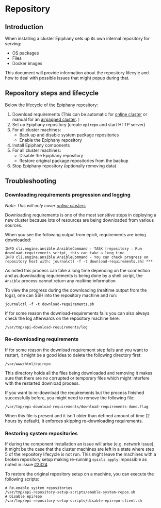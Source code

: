 # Repository

## Introduction

When installing a cluster Epiphany sets up its own internal repository for serving:

- OS packages
- Files
- Docker images

This document will provide information about the repository lifecyle and how to deal with possible issues that might popup during that.

## Repository steps and lifecycle

Below the lifecycle of the Epiphany repository:

1. Download requirements (This can be automatic for [online cluster](./CLUSTER.md#how-to-create-an-epiphany-cluster-on-existing-infrastructure) or manual for an [airgapped cluster](./CLUSTER.md#how-to-create-an-epiphany-cluster-on-existing-air-gapped-infrastructure). )
2. Set up Epiphany repository (create `epirepo` and start HTTP server)
3. For all cluster machines:
   - Back up and disable system package repositories
   - Enable the Epiphany repository
4. Install Epiphany components
5. For all cluster machines:
   - Disable the Epiphany repository
   - Restore original package repositories from the backup
6. Stop Epiphany repository (optionally removing data)

## Troubleshooting

### Downloading requirements progression and logging

*Note: This will only cover [online clusters](./CLUSTER.md#how-to-create-an-epiphany-cluster-on-existing-infrastructure)*

Downloading requirements is one of the most sensitive steps in deploying a new cluster because lots of resources are being downloaded from various sources.

When you see the following output from epicli, requirements are being downloaded:

```shell
INFO cli.engine.ansible.AnsibleCommand - TASK [repository : Run download-requirements script, this can take a long time
INFO cli.engine.ansible.AnsibleCommand - You can check progress on repository host with: journalctl -f -t download-requirements.sh] ***
```

As noted this process can take a long time depending on the connection and as downloading requirements is being done by a shell script, the ```Ansible``` process cannot return any realtime information.

To view the progress during the downloading (realtime output from the logs), one can SSH into the repository machine and run:

```shell
journalctl -f -t download-requirements.sh
```

If for some reason the download-requirements fails you can also always check the log afterwards on the repository machine here:

```shell
/var/tmp/epi-download-requirements/log
```

### Re-downloading requirements

If for some reason the download requirement step fails and you want to restart, it might be a good idea to delete the following directory first:

```shell
/var/www/html/epirepo
```

This directory holds all the files being downloaded and removing it makes sure that there are no corrupted or temporary files which might interfere with the restarted download process.

If you want to re-download the requirements but the process finished successfully before, you might need to remove the following file:

```shell
/var/tmp/epi-download-requirements/download-requirements-done.flag
```

When this file is present and it isn't older than defined amount of time (2 hours by default), it enforces skipping re-downloading requirements.

### Restoring system repositories

If during the component installation an issue will arise (e.g. network issue), it might be the case that the cluster machines are left in a state where step 5 of the repository lifecycle is not run. This might leave the machines with a broken repository setup making re-running ```epicli apply``` impossible as noted in issue [#2324](https://github.com/epiphany-platform/epiphany/issues/2324).

To restore the original repository setup on a machine, you can execute the following scripts:

```shell
# Re-enable system repositories
/var/tmp/epi-repository-setup-scripts/enable-system-repos.sh
# Disable epirepo
/var/tmp/epi-repository-setup-scripts/disable-epirepo-client.sh
```
